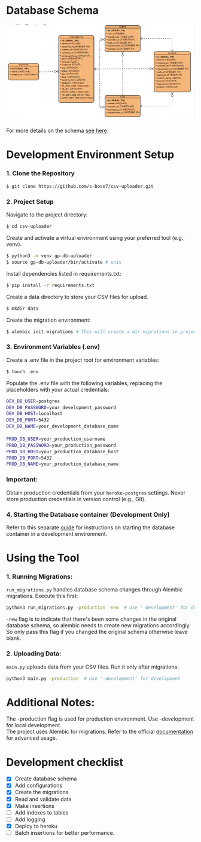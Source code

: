 # Database Schema

![database_schema](docs/database_schema.png)

For more details on the schema [see here](docs/schema.md). 

# Development Environment Setup
### 1. Clone the Repository

```Bash
$ git clone https://github.com/s-bose7/csv-uploader.git
```
### 2. Project Setup

Navigate to the project directory:
```bash
$ cd csv-uploader
```

Create and activate a virtual environment using your preferred tool (e.g., venv).
```bash
$ python3 -m venv gp-db-uploader
$ source gp-db-uploader/bin/activate # unix
```  
Install dependencies listed in requirements.txt:
```bash
$ pip install -r requirements.txt
```
Create a data directory to store your CSV files for upload.
```bash
$ mkdir data
```
Create the migration environment:
```bash
$ alembic init migrations # This will create a dir migrations in project root with an alembic.ini file
```
### 3. Environment Variables (.env)
Create a .env file in the project root for environment variables:
```bash
$ touch .env
```
Populate the .env file with the following variables, replacing the placeholders with your actual credentials:
```bash
DEV_DB_USER=postgres
DEV_DB_PASSWORD=your_development_password
DEV_DB_HOST=localhost
DEV_DB_PORT=5432
DEV_DB_NAME=your_development_database_name

PROD_DB_USER=your_production_username
PROD_DB_PASSWORD=your_production_password
PROD_DB_HOST=your_production_database_host
PROD_DB_PORT=5432
PROD_DB_NAME=your_production_database_name
```
### Important:

Obtain production credentials from your `heroku-postgres` settings. Never store production credentials in version control (e.g., Git).

### 4. Starting the Database container (Development Only)

Refer to this separate [guide](docs/guide.md) for instructions on starting the database container in a development environment.

# Using the Tool

### 1. Running Migrations:

`run_migrations.py` handles database schema changes through Alembic migrations. Execute this first:

```bash
python3 run_migrations.py -production -new  # Use '-development' for development
```
`-new` flag is to indicate that there's been some changes in the original database schema, so alembic needs to create new migrations accordingly. So only pass this flag if you changed the original schema otherwise leave blank. 

### 2. Uploading Data:

`main.py` uploads data from your CSV files. Run it only after migrations:

```bash
python3 main.py -production  # Use '-development' for development
```

# Additional Notes:

The -production flag is used for production environment. Use -development for local development.  
The project uses Alembic for migrations. Refer to the official [documentation](https://alembic.sqlalchemy.org/en/latest/tutorial.html) for advanced usage.

# Development checklist

- [x] Create database schema
- [x] Add configurations  
- [x] Create the migrations 
- [x] Read and validate data 
- [x] Make insertions  
- [ ] Add indexes to tables 
- [ ] Add logging 
- [x] Deploy to heroku 
- [ ] Batch insertions for better performance.
